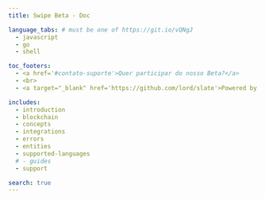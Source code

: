 ```yaml
---
title: Swipe Beta - Doc

language_tabs: # must be one of https://git.io/vQNgJ
  - javascript
  - go
  - shell

toc_footers:
  - <a href='#contato-suporte'>Quer participar do nosso Beta?</a>
  - <br>
  - <a target="_blank" href='https://github.com/lord/slate'>Powered by Slate</a>

includes:
  - introduction
  - blockchain
  - concepts
  - integrations
  - errors
  - entities
  - supported-languages
  # - guides
  - support

search: true
---
```

